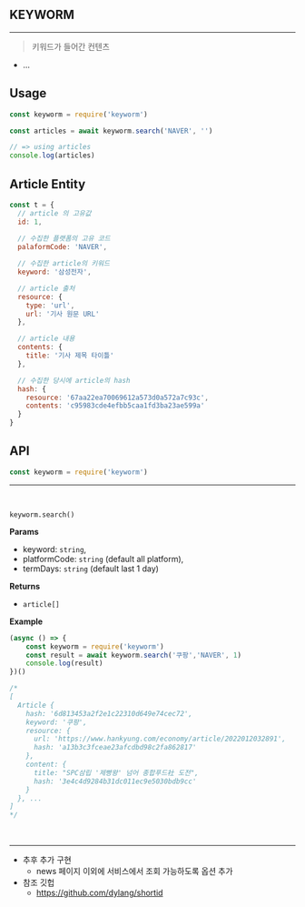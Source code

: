 ## KEYWORM
---
> 키워드가 들어간 컨텐츠

* ...

## Usage
```js
const keyworm = require('keyworm')

const articles = await keyworm.search('NAVER', '')

// => using articles
console.log(articles)
```

## Article Entity
``` js
const t = {
  // article 의 고유값
  id: 1,
  
  // 수집한 플랫폼의 고유 코드 
  palaformCode: 'NAVER',

  // 수집한 article의 키워드
  keyword: '삼성전자',

  // article 출처
  resource: {
    type: 'url',
    url: '기사 원문 URL'
  },

  // article 내용
  contents: {
    title: '기사 제목 타이틀'
  },

  // 수집한 당시에 article의 hash
  hash: {
    resource: '67aa22ea70069612a573d0a572a7c93c',
    contents: 'c95983cde4efbb5caa1fd3ba23ae599a'
  }
}
```


## API
```js
const keyworm = require('keyworm')
```
---------------------------------
</br>


`keyworm.search()`

__Params__ 
* keyword: `string`,
* platformCode: `string` (default all platform),
* termDays: `string` (default last 1 day)

__Returns__ 
* `article[]`

__Example__
```js
(async () => {
    const keyworm = require('keyworm')
    const result = await keyworm.search('쿠팡','NAVER', 1)
    console.log(result)
})()

/*
[
  Article {
    hash: '6d813453a2f2e1c22310d649e74cec72',
    keyword: '쿠팡',
    resource: {
      url: 'https://www.hankyung.com/economy/article/2022012032891',
      hash: 'a13b3c3fceae23afcdbd98c2fa862817'
    },
    content: {
      title: "SPC삼립 '제빵왕' 넘어 종합푸드社 도전",
      hash: '3e4c4d9284b31dc011ec9e5030bdb9cc'
    }
  }, ...
]
*/

```
</br>

---------------------------------

* 추후 추가 구현
    * news 페이지 이외에 서비스에서 조회 가능하도록 옵션 추가
* 참조 깃헙
    * https://github.com/dylang/shortid
